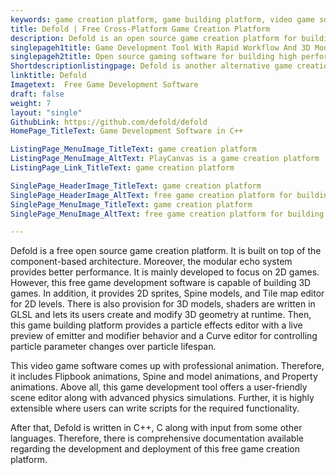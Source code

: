```yaml
---
keywords: game creation platform, game building platform, video game software, open source gaming software, game development tool
title: Defold | Free Cross-Platform Game Creation Platform
description: Defold is an open source game creation platform for building cross platform video games. It provides tools for rapid development and deployment of games.
singlepageh1title: Game Development Tool With Rapid Workflow And 3D Models
singlepageh2title: Open source gaming software for building high performance multiplatform games. It offers a visual editor, code editor, Lua scripting and easy games deployment.
Shortdescriptionlistingpage: Defold is another alternative game creation platform. It is cross platform, self hosted and provides many features like modular architecture, simulations and more.
linktitle: Defold
Imagetext:  Free Game Development Software
draft: false
weight: 7
layout: "single"
GithubLink: https://github.com/defold/defold
HomePage_TitleText: Game Development Software in C++

ListingPage_MenuImage_TitleText: game creation platform
ListingPage_MenuImage_AltText: PlayCanvas is a game creation platform
ListingPage_Link_TitleText: game creation platform

SinglePage_HeaderImage_TitleText: game creation platform
SinglePage_HeaderImage_AltText: free game creation platform for building games
SinglePage_MenuImage_TitleText: game creation platform
SinglePage_MenuImage_AltText: free game creation platform for building games

---
```


Defold is a free open source game creation platform. It is built on top of the component-based architecture. Moreover, the modular echo system provides better performance. It is mainly developed to focus on 2D games. However, this free game development software is capable of building 3D games. In addition, it provides 2D sprites, Spine models, and Tile map editor for 2D levels. There is also provision for 3D models, shaders are written in GLSL and lets its users create and modify 3D geometry at runtime. Then, this game building platform provides a particle effects editor with a live preview of emitter and modifier behavior and a Curve editor for controlling particle parameter changes over particle lifespan.

This video game software comes up with professional animation. Therefore, it includes Flipbook animations, Spine and model animations, and Property animations. Above all, this game development tool offers a user-friendly scene editor along with advanced physics simulations. Further, it is highly extensible where users can write scripts for the required functionality.

After that, Defold is written in C++, C along with input from some other languages. Therefore, there is comprehensive documentation available regarding the development and deployment of this free game creation platform.

<a class="anchor" id="requirements" name="requirements" style="font-size: 12.16px;"></a>
